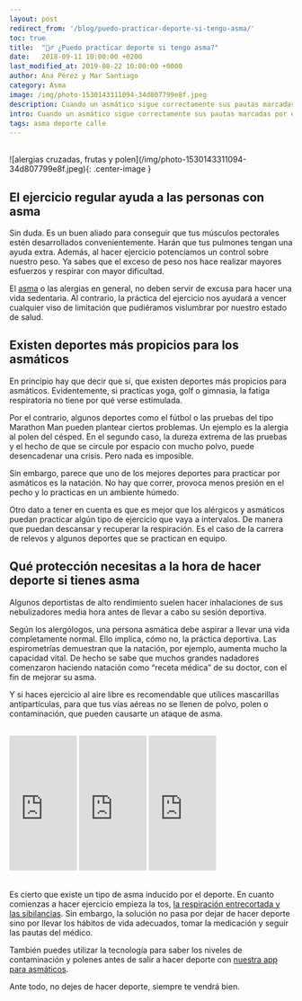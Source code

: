 ```yaml
---
layout: post
redirect_from: '/blog/puedo-practicar-deporte-si-tengo-asma/'
toc: true
title:  "🏃‍♂️ ¿Puedo practicar deporte si tengo asma?"
date:   2018-09-11 10:00:00 +0200
last_modified_at: 2019-08-22 10:00:00 +0000
author: Ana Pérez y Mar Santiago
category: Asma
image: /img/photo-1530143311094-34d807799e8f.jpeg
description: Cuando un asmático sigue correctamente sus pautas marcadas por el médico, puede hacer ejercicio sin ningún problema. Tienes que saber que muchos atletas...
intro: Cuando un asmático sigue correctamente sus pautas marcadas por el médico, puede hacer ejercicio sin ningún problema. Tienes que saber que [muchos atletas de alta competición son asmáticos](https://www.redaccionmedica.com/secciones/medicina/el-10-de-los-deportistas-olimpicos-padece-asma-1462) y alguno que otro se ha llevado una medalla de oro olímpica para casa.
tags: asma deporte calle
---
```


<br>
![alergias cruzadas, frutas y polen](/img/photo-1530143311094-34d807799e8f.jpeg){: .center-image }
<br>

## **El ejercicio regular ayuda a las personas con asma**

Sin duda. Es un buen aliado para conseguir que tus músculos pectorales estén desarrollados convenientemente. Harán que tus pulmones tengan una ayuda extra. Además, al hacer ejercicio potenciamos un control sobre nuestro peso. Ya sabes que el exceso de peso nos hace realizar mayores esfuerzos y respirar con mayor dificultad.

El [asma](https://medlineplus.gov/spanish/ency/article/000141.htm) o las alergias en general, no deben servir de excusa para hacer una vida sedentaria. Al contrario, la práctica del ejercicio nos ayudará a vencer cualquier viso de limitación que pudiéramos vislumbrar por nuestro estado de salud.

## **Existen deportes más propicios para los asmáticos**

En principio hay que decir que sí, que existen deportes más propicios para asmáticos. Evidentemente, si practicas yoga, golf o gimnasia, la fatiga respiratoria no tiene por qué verse estimulada.

Por el contrario, algunos deportes como el fútbol o las pruebas del tipo Marathon Man pueden plantear ciertos problemas. Un ejemplo es la alergia al polen del césped. En el segundo caso, la dureza extrema de las pruebas y el hecho de que se circule por espacio con mucho polvo, puede desencadenar una crisis. Pero nada es imposible.

Sin embargo, parece que uno de los mejores deportes para practicar por asmáticos es la natación. No hay que correr, provoca menos presión en el pecho y lo practicas en un ambiente húmedo. 

Otro dato a tener en cuenta es que es mejor que los alérgicos y asmáticos puedan practicar algún tipo de ejercicio que vaya a intervalos. De manera que puedan descansar y recuperar la respiración. Es el caso de la carrera de relevos y algunos deportes que se practican en equipo.

## **Qué protección necesitas a la hora de hacer deporte si tienes asma**

Algunos deportistas de alto rendimiento suelen hacer inhalaciones de sus nebulizadores media hora antes de llevar a cabo su sesión deportiva.

Según los alergólogos, una persona asmática debe aspirar a llevar una vida completamente normal. Ello implica, cómo no, la práctica deportiva. Las espirometrías demuestran que la natación, por ejemplo, aumenta mucho la capacidad vital. De hecho se sabe que muchos grandes nadadores comenzaron haciendo natación como “receta médica” de su doctor, con el fin de mejorar su asma.

Y si haces ejercicio al aire libre es recomendable que utilices mascarillas antipartículas, para que tus vías aéreas no se llenen de polvo, polen o contaminación, que pueden causarte un ataque de asma.

<br>
<div class="container-narrow center">
<iframe style="width:120px;height:240px;" marginwidth="0" marginheight="0" scrolling="no" frameborder="0" src="https://rcm-eu.amazon-adsystem.com/e/cm?ref=tf_til&t=zenseiapp08-21&m=amazon&o=30&p=8&l=as1&IS1=1&asins=B075D52DZX&linkId=f7a6d14be95e530fde5fe717ca114bc3&bc1=FFFFFF&lt1=_top&fc1=333333&lc1=0066C0&bg1=FFFFFF&f=ifr" onclick="ga('send', 'event', 'post', 'click', 'product');"></iframe>
<iframe style="width:120px;height:240px;" marginwidth="0" marginheight="0" scrolling="no" frameborder="0" src="https://rcm-eu.amazon-adsystem.com/e/cm?ref=tf_til&t=zenseiapp08-21&m=amazon&o=30&p=8&l=as1&IS1=1&asins=B079NGZL5B&linkId=5241b8a23065a81d8ec3e53ca6bc785e&bc1=FFFFFF&lt1=_top&fc1=333333&lc1=0066C0&bg1=FFFFFF&f=ifr" onclick="ga('send', 'event', 'post', 'click', 'product');"></iframe>
<iframe style="width:120px;height:240px;" marginwidth="0" marginheight="0" scrolling="no" frameborder="0" src="https://rcm-eu.amazon-adsystem.com/e/cm?ref=tf_til&t=zenseiapp08-21&m=amazon&o=30&p=8&l=as1&IS1=1&asins=B00XLNCC6S&linkId=a54e12d940ad1911c5f98e70c095e74b&bc1=FFFFFF&lt1=_top&fc1=333333&lc1=0066C0&bg1=FFFFFF&f=ifr" onclick="ga('send', 'event', 'post', 'click', 'product');"></iframe>
</div>
<br>

Es cierto que existe un tipo de asma inducido por el deporte. En cuanto comienzas a hacer ejercicio empieza la tos, [la respiración entrecortada y las sibilancias](https://zenseiapp.com/blog/2018/05/08/sibilancias-pitidos-respiratorios/). Sin embargo, la solución no pasa por dejar de hacer deporte sino por llevar los hábitos de vida adecuados, tomar la medicación y seguir las pautas del médico.

También puedes utilizar la tecnología para saber los niveles de contaminación y polenes antes de salir a hacer deporte con [nuestra app para asmáticos](https://zenseiapp.com/blog/2018/04/30/zensei-app-enfermedades-respiratorias/).

Ante todo, no dejes de hacer deporte, siempre te vendrá bien.


